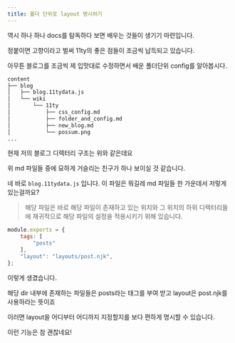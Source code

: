 ```yaml
---
title: 폴더 단위로 layout 명시하기
---
```


역시 하나 하나 docs를 탐독하다 보면 배우는 것들이 생기기 마련입니다.

정붙이면 고향이라고 벌써 11ty의 좋은 점들이 조금씩 납득되고 있습니다.

아무튼 블로그를 조금씩 제 입맛대로 수정하면서 배운 폴더단위 config를 알아봅시다.




```bash
content
├── blog
│   ├── blog.11tydata.js
│   └── wiki
│       └── 11ty
│           ├── css_config.md
│           ├── folder_and_config.md
│           ├── new_blog.md
│           └── possum.png
...
```
현재 저의 블로그 디렉터리 구조는 위와 같은데요

위 md 파일들 중에 묘하게 거슬리는 친구가 하나 보이실 것 같습니다.


네 바로 `blog.11tydata.js` 입니다.
이 파일은 뭐길레 md 파일들 한 가운데서 저렇게 있는걸까요?


> 해당 파일은 바로 해당 파일이 존재하고 있는 위치와 그 위치의 하위 디렉터리들에 재귀적으로 해당 파일의 설정을 적용시키기 위해 있습니다.



```js
module.exports = {
	tags: [
		"posts"
	],
	"layout": "layouts/post.njk",
};
```
이렇게 생겼습니다.

해당 dir 내부에 존재하는 파일들은 
posts라는 태그를 부여 받고 layout은 post.njk를 사용하라는 뜻이죠

이러면 layout을 어디부터 어디까지 지정할지를 보다 편하게 명시할 수 있습니다.

이런 기능은 참 괜찮네요!
